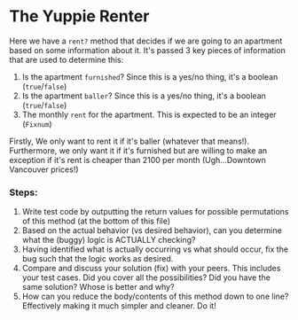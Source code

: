 # The Yuppie Renter

Here we have a `rent?` method that decides if we are going to an apartment based on some information about it. It's passed 3 key pieces of information that are used to determine this:

1. Is the apartment `furnished`? Since this is a yes/no thing, it's a boolean (`true`/`false`)
2. Is the apartment `baller`? Since this is a yes/no thing, it's a boolean (`true`/`false`)
3. The monthly `rent` for the apartment. This is expected to be an integer (`Fixnum`)


Firstly, We only want to rent it if it's baller (whatever that means!). Furthermore, we only want it if it's furnished but are willing to make an exception if it's rent is cheaper than 2100 per month (Ugh...Downtown Vancouver prices!)

### Steps:
1. Write test code by outputting the return values for possible permutations of this method (at the bottom of this file)
2. Based on the actual behavior (vs desired behavior), can you determine what the (buggy) logic is ACTUALLY checking?
3. Having identified what is actually occurring vs what should occur, fix the bug such that the logic works as desired.
4. Compare and discuss your solution (fix) with your peers. This includes your test cases. Did you cover all the possibilities? Did you have the same solution? Whose is better and why?
5. How can you reduce the body/contents of this method down to one line? Effectively making it much simpler and cleaner. Do it!
